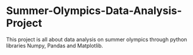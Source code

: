 # Summer-Olympics-Data-Analysis-Project
This project is all about data analysis on summer olympics through python libraries Numpy, Pandas and Matplotlib.

